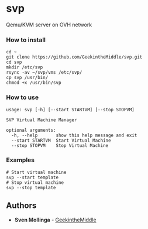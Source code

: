 # svp
Qemu/KVM server on OVH network

### How to install
```
cd ~
git clone https://github.com/GeekintheMiddle/svp.git
cd svp
mkdir /etc/svp
rsync -av ~/svp/vms /etc/svp/
cp svp /usr/bin/
chmod +x /usr/bin/svp
```

### How to use
```
usage: svp [-h] [--start STARTVM] [--stop STOPVM]

SVP Virtual Machine Manager

optional arguments:
  -h, --help       show this help message and exit
  --start STARTVM  Start Virtual Machine
  --stop STOPVM    Stop Virtual Machine
```

### Examples
```
# Start virtual machine
svp --start template
# Stop virtual machine
svp --stop template
```

## Authors
* **Sven Mollinga** - [GeekintheMiddle](https://www.geekinthemiddle.com)
